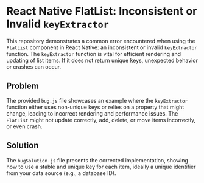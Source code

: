 # React Native FlatList: Inconsistent or Invalid `keyExtractor`

This repository demonstrates a common error encountered when using the `FlatList` component in React Native: an inconsistent or invalid `keyExtractor` function.  The `keyExtractor` function is vital for efficient rendering and updating of list items. If it does not return unique keys, unexpected behavior or crashes can occur.

## Problem

The provided `bug.js` file showcases an example where the `keyExtractor` function either uses non-unique keys or relies on a property that might change, leading to incorrect rendering and performance issues.  The `FlatList` might not update correctly, add, delete, or move items incorrectly, or even crash.

## Solution

The `bugSolution.js` file presents the corrected implementation, showing how to use a stable and unique key for each item, ideally a unique identifier from your data source (e.g., a database ID).